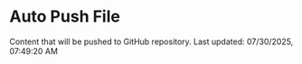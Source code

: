 # Auto Push File

Content that will be pushed to GitHub repository.
Last updated: 07/30/2025, 07:49:20 AM